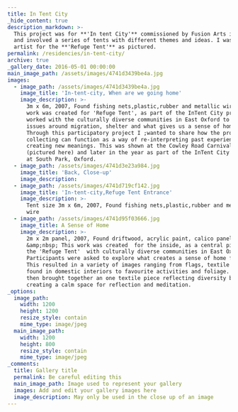 ```yaml
---
title: In Tent City
_hide_content: true
description_markdown: >-
  This project was for **'In tent City'** commissioned by Fusion Arts in 2007
  and involved a series of tents with different themes and ideas. I was lead
  artist for the **'Refuge Tent'** as pictured.
permalink: /residencies/in-tent-city/
archive: true
_gallery_date: 2016-05-01 00:00:00
main_image_path: /assets/images/4741d3439be4a.jpg
images:
  - image_path: /assets/images/4741d3439be4a.jpg
    image_title: 'In-tent-city, When are we going home'
    image_description: >-
      3m x 6m, 2007, Found fishing nets,plastic,rubber and metallic wire - This
      work was created for 'Refuge Tent', as part of the InTent City project. I
      worked with the culturally diverse communities in East Oxford to expore
      issues around migration, shelter and what gives us a sense of home.
      Through this participatory project I ;wanted to share how the process of
      collecting can function as a way of re-interpreting past experiences and
      creating new meanings. This was shown at the Cowley Road Carnival
      (pictured here) and later in the year as part of the InTent City festival
      at South Park, Oxford.
  - image_path: /assets/images/4741d3e23a984.jpg
    image_title: 'Back, Close-up'
    image_description:
  - image_path: /assets/images/4741d719cf142.jpg
    image_title: 'In-tent-city,Refuge Tent Entrance'
    image_description: >-
      Tent size 3m x 6m, 2007, Found fishing nets,plastic,rubber and metallic
      wire
  - image_path: /assets/images/4741d95f03666.jpg
    image_title: A Sense of Home
    image_description: >-
      2m x 2m panel, 2007, Found driftwood, acrylic paint, calico panel -
      &amp;nbsp; This work was created  for the inside, as a central piece for
      the 'Refuge Tent'  with culturally diverse communities in East Oxford.
      Participants were asked to explore what creates a sense of home for them.
      This resulted in a variety of images ranging from flags, textile patterns
      found in domestic interiors to favourite activities and foliage. This was
      then brought together an one textile piece reflecting diversity but also
      creating a calm space for reflection and meditation.
_options:
  image_path:
    width: 1200
    height: 1200
    resize_style: contain
    mime_type: image/jpeg
  main_image_path:
    width: 1200
    height: 800
    resize_style: contain
    mime_type: image/jpeg
_comments:
  title: Gallery title
  permalink: Be careful editing this
  main_image_path: Image used to represent your gallery
  images: Add and edit your gallery images here
  image_description: May only be used in the close up of an image
---
```


